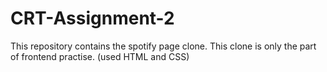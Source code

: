# CRT-Assignment-2

This repository contains the spotify page clone.
This clone is only the part of frontend practise. (used HTML and CSS)
